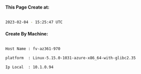
   
#### This Page Create at:

```bash

2023-02-04 - 15:25:47 UTC

```

#### Create By Machine:

```bash

Host Name : fv-az361-970

platform  : Linux-5.15.0-1031-azure-x86_64-with-glibc2.35

Ip Local  : 10.1.0.94

```


